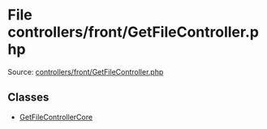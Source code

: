 File controllers/front/GetFileController.php
=========

Source: [controllers/front/GetFileController.php](https://github.com/PrestaShop/PrestaShop/blob/1.6.0.2/controllers/front/GetFileController.php)


Classes
-------

* [GetFileControllerCore](class.GetFileControllerCore.md)

